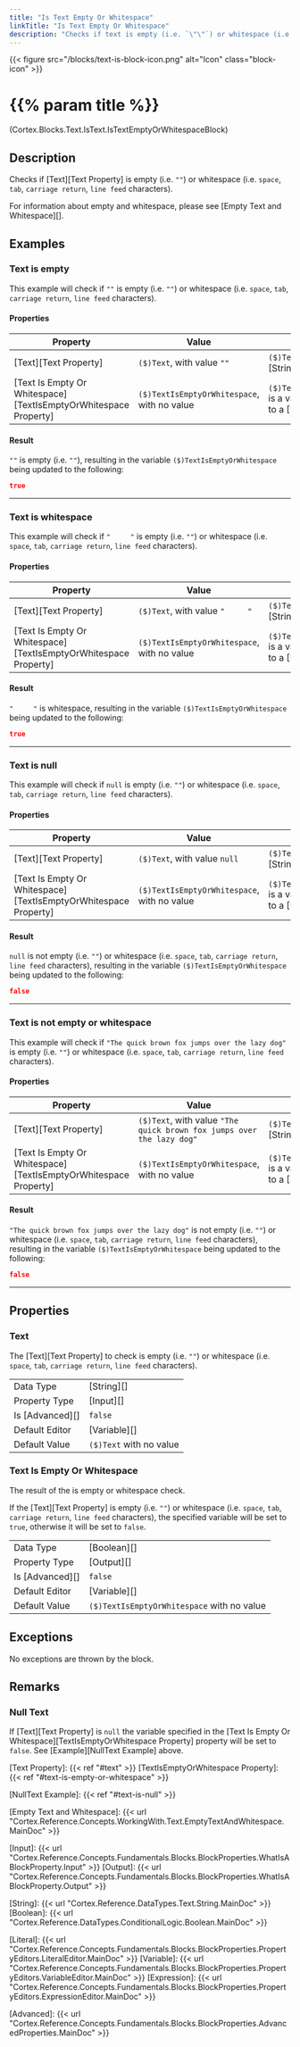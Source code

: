 ```yaml
---
title: "Is Text Empty Or Whitespace"
linkTitle: "Is Text Empty Or Whitespace"
description: "Checks if text is empty (i.e. `\"\"`) or whitespace (i.e. `space`, `tab`, `carriage return`, `line feed` characters)."
---
```


{{< figure src="/blocks/text-is-block-icon.png" alt="Icon" class="block-icon" >}}

# {{% param title %}}

<p class="namespace">(Cortex.Blocks.Text.IsText.IsTextEmptyOrWhitespaceBlock)</p>

## Description

Checks if [Text][Text Property] is empty (i.e. `""`) or whitespace (i.e. `space`, `tab`, `carriage return`, `line feed` characters).

For information about empty and whitespace, please see [Empty Text and Whitespace][].

## Examples

### Text is empty

This example will check if `""` is empty (i.e. `""`) or whitespace (i.e. `space`, `tab`, `carriage return`, `line feed` characters).

#### Properties

| Property           | Value                     | Notes                                    |
|--------------------|---------------------------|------------------------------------------|
| [Text][Text Property] | `($)Text`, with value `""` | `($)Text` is a variable of type [String][] |
| [Text Is Empty Or Whitespace][TextIsEmptyOrWhitespace Property] | `($)TextIsEmptyOrWhitespace`, with no value | `($)TextIsEmptyOrWhitespace` is a variable that will be set to a [Boolean][] value |

#### Result

`""` is empty (i.e. `""`), resulting in the variable `($)TextIsEmptyOrWhitespace` being updated to the following:

```json
true
```

***

### Text is whitespace

This example will check if `"     "` is empty (i.e. `""`) or whitespace (i.e. `space`, `tab`, `carriage return`, `line feed` characters).

#### Properties

| Property           | Value                     | Notes                                    |
|--------------------|---------------------------|------------------------------------------|
| [Text][Text Property] | `($)Text`, with value `"     "` | `($)Text` is a variable of type [String][] |
| [Text Is Empty Or Whitespace][TextIsEmptyOrWhitespace Property] | `($)TextIsEmptyOrWhitespace`, with no value | `($)TextIsEmptyOrWhitespace` is a variable that will be set to a [Boolean][] value |

#### Result

`"     "` is whitespace, resulting in the variable `($)TextIsEmptyOrWhitespace` being updated to the following:

```json
true
```

***

### Text is null

This example will check if `null` is empty (i.e. `""`) or whitespace (i.e. `space`, `tab`, `carriage return`, `line feed` characters).

#### Properties

| Property           | Value                     | Notes                                    |
|--------------------|---------------------------|------------------------------------------|
| [Text][Text Property] | `($)Text`, with value `null` | `($)Text` is a variable of type [String][] |
| [Text Is Empty Or Whitespace][TextIsEmptyOrWhitespace Property] | `($)TextIsEmptyOrWhitespace`, with no value | `($)TextIsEmptyOrWhitespace` is a variable that will be set to a [Boolean][] value |

#### Result

`null` is not empty (i.e. `""`) or whitespace (i.e. `space`, `tab`, `carriage return`, `line feed` characters), resulting in the variable `($)TextIsEmptyOrWhitespace` being updated to the following:

```json
false
```

***

### Text is not empty or whitespace

This example will check if `"The quick brown fox jumps over the lazy dog"` is empty (i.e. `""`) or whitespace (i.e. `space`, `tab`, `carriage return`, `line feed` characters).

#### Properties

| Property           | Value                     | Notes                                    |
|--------------------|---------------------------|------------------------------------------|
| [Text][Text Property] | `($)Text`, with value `"The quick brown fox jumps over the lazy dog"` | `($)Text` is a variable of type [String][] |
| [Text Is Empty Or Whitespace][TextIsEmptyOrWhitespace Property] | `($)TextIsEmptyOrWhitespace`, with no value | `($)TextIsEmptyOrWhitespace` is a variable that will be set to a [Boolean][] value |

#### Result

`"The quick brown fox jumps over the lazy dog"` is not empty (i.e. `""`) or whitespace (i.e. `space`, `tab`, `carriage return`, `line feed` characters), resulting in the variable `($)TextIsEmptyOrWhitespace` being updated to the following:

```json
false
```

***

## Properties

### Text

The [Text][Text Property] to check is empty (i.e. `""`) or whitespace (i.e. `space`, `tab`, `carriage return`, `line feed` characters).

| | |
|--------------------|---------------------------|
| Data Type | [String][] |
| Property Type | [Input][] |
| Is [Advanced][] | `false` |
| Default Editor | [Variable][] |
| Default Value | `($)Text` with no value |

### Text Is Empty Or Whitespace

The result of the is empty or whitespace check.

If the [Text][Text Property] is empty (i.e. `""`) or whitespace (i.e. `space`, `tab`, `carriage return`, `line feed` characters), the specified variable will be set to `true`, otherwise it will be set to `false`.

| | |
|--------------------|---------------------------|
| Data Type | [Boolean][] |
| Property Type | [Output][] |
| Is [Advanced][] | `false` |
| Default Editor | [Variable][] |
| Default Value | `($)TextIsEmptyOrWhitespace` with no value |

## Exceptions

No exceptions are thrown by the block.

## Remarks

### Null Text

If [Text][Text Property] is `null` the variable specified in the [Text Is Empty Or Whitespace][TextIsEmptyOrWhitespace Property] property will be set to `false`. See [Example][NullText Example] above.

[Text Property]: {{< ref "#text" >}}
[TextIsEmptyOrWhitespace Property]: {{< ref "#text-is-empty-or-whitespace" >}}

[NullText Example]: {{< ref "#text-is-null" >}}

[Empty Text and Whitespace]: {{< url "Cortex.Reference.Concepts.WorkingWith.Text.EmptyTextAndWhitespace.MainDoc" >}}

[Input]: {{< url "Cortex.Reference.Concepts.Fundamentals.Blocks.BlockProperties.WhatIsABlockProperty.Input" >}}
[Output]: {{< url "Cortex.Reference.Concepts.Fundamentals.Blocks.BlockProperties.WhatIsABlockProperty.Output" >}}

[String]: {{< url "Cortex.Reference.DataTypes.Text.String.MainDoc" >}}
[Boolean]: {{< url "Cortex.Reference.DataTypes.ConditionalLogic.Boolean.MainDoc" >}}

[Literal]: {{< url "Cortex.Reference.Concepts.Fundamentals.Blocks.BlockProperties.PropertyEditors.LiteralEditor.MainDoc" >}}
[Variable]: {{< url "Cortex.Reference.Concepts.Fundamentals.Blocks.BlockProperties.PropertyEditors.VariableEditor.MainDoc" >}}
[Expression]: {{< url "Cortex.Reference.Concepts.Fundamentals.Blocks.BlockProperties.PropertyEditors.ExpressionEditor.MainDoc" >}}

[Advanced]: {{< url "Cortex.Reference.Concepts.Fundamentals.Blocks.BlockProperties.AdvancedProperties.MainDoc" >}}
